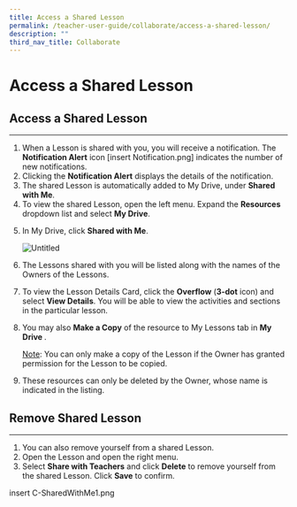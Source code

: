 ```yaml
---
title: Access a Shared Lesson
permalink: /teacher-user-guide/collaborate/access-a-shared-lesson/
description: ""
third_nav_title: Collaborate
---
```

<h1 id="access-a-shared-lesson">Access a Shared Lesson</h1>
<h2 id="access-a-shared-lesson-">Access a Shared Lesson</h2>
<hr>
<ol>
<li>When a Lesson is shared with you, you will receive a notification. The <strong>Notification Alert</strong> icon [insert Notification.png] indicates the number of new notifications.</li>
<li>Clicking the <strong>Notification Alert</strong> displays the details of the notification.</li>
<li>The shared Lesson is automatically added to My Drive, under <strong>Shared with Me</strong>.</li>
<li>To view the shared Lesson, open the left menu. Expand the <strong>Resources</strong> dropdown list and select <strong>My Drive</strong>.</li>
<li><p>In My Drive, click <strong>Shared with Me</strong>.</p>
<p> <img alt="Untitled" src="https://s3-us-west-2.amazonaws.com/secure.notion-static.com/fd40ae3c-eee0-42bf-8f2e-113eaa2c9df1/Untitled.png"></p>
</li>
<li><p>The Lessons shared with you will be listed along with the names of the Owners of the Lessons.</p>
</li>
<li>To view the Lesson Details Card, click the <strong>Overflow</strong> (<strong>3-dot</strong> icon) and select <strong>View Details</strong>. You will be able to view the activities and sections in the particular lesson.</li>
<li><p>You may also <strong>Make a Copy</strong> of the resource to My Lessons tab in <strong> My Drive </strong>.</p>
	<p><u>Note</u>: You can only make a copy of the Lesson if the Owner has granted permission for the Lesson to be copied.</p>
</li>
<li><p>These resources can only be deleted by the Owner, whose name is indicated in the listing.</p>
</li>
</ol>
<h2 id="-remove-shared-lesson-"><strong>Remove Shared Lesson</strong></h2>
<hr>
<ol>
<li>You can also remove yourself from a shared Lesson.</li>
<li>Open the Lesson and open the right menu.</li>
<li>Select <strong>Share with Teachers</strong> and click <strong>Delete</strong> to remove yourself from the shared Lesson. Click <strong>Save</strong> to confirm.</li>
</ol>
insert C-SharedWithMe1.png